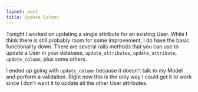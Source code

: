 ```yaml
---
layout: post
title: Update Column
---
```


Tonight I worked on updating a single attribute for an existing User. While I think there is still probably room for some improvement, I do have the basic functionality down. There are several rails methods that you can use to update a User in your database, `update_attributes`, `update_attribute`, `update_column`, plus some others.

I ended up going with `update_column` because it doesn't talk to my Model and perform a validation. Right now this is the only way I could get it to work since I don't want it to update all the other User attributes.
